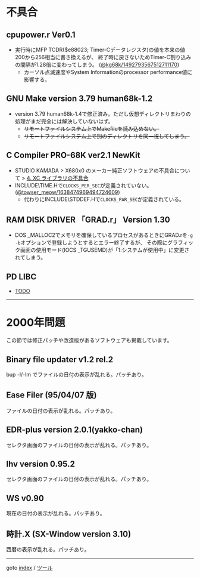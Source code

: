 # 不具合

## cpupower.r Ver0.1
* 実行時にMFP TCDR($e88023; Timer-Cデータレジスタ)の値を本来の値200から256相当に書き換えるが、
終了時に戻さないためTimer-C割り込みの間隔が1.28倍に変わってしまう。
([@kg68k/1492793567512711170](https://twitter.com/kg68k/status/1492793567512711170))
  * カーソル点滅速度やSystem Informationのprocessor performance値に影響する。

## GNU Make version 3.79 human68k-1.2
* version 3.79 human68k-1.4で修正済み。ただし仮想ディレクトリまわりの処理がまだ完全には解決していないはず。
  * ~~リモートファイルシステム上でMakefileを読み込めない。~~
  * ~~リモートファイルシステム上で別のディレクトリを同一視してしまう。~~

## C Compiler PRO-68K ver2.1 NewKit
* STUDIO KAMADA &gt; X680x0 のメーカー純正ソフトウェアの不具合について &gt; [4. XC ライブラリの不具合](https://stdkmd.net/bugsx68k/#xclib)
* INCLUDE\\TIME.Hで`CLOCKS_PER_SEC`が定義されていない。
([@towser_meow/1638474969494724609](https://twitter.com/towser_meow/status/1638474969494724609))
  * 代わりにINCLUDE\\STDDEF.Hで`CLOCKS_PAR_SEC`が定義されている。

## RAM DISK DRIVER 「GRAD.r」 Version 1.30
* DOS \_MALLOC2でメモリを確保しているプロセスがあるときにGRAD.rを`-g -b`オプションで登録しようとするとエラー終了するが、
その際にグラフィック画面の使用モード(IOCS \_TGUSEMD)が「1:システムが使用中」に変更されてしまう。

## PD LIBC
- [TODO](../prog/libc.md#todo)

----
# 2000年問題

この節では修正パッチや改造版があるソフトウェアも掲載しています。

## Binary file updater v1.2 rel.2
bup -l/-lm でファイルの日付の表示が乱れる。パッチあり。

## Ease Filer (95/04/07 版)
ファイルの日付の表示が乱れる。パッチあり。

## EDR-plus version 2.0.1(yakko-chan)
セレクタ画面のファイルの日付の表示が乱れる。パッチあり。

## lhv version 0.95.2
セレクタ画面のファイルの日付の表示が乱れる。パッチあり。

## WS v0.90
現在の日付の表示が乱れる。パッチあり。

## 時計.X (SX-Window version 3.10)
西暦の表示が乱れる。パッチあり。


----
goto [index](../README.md) / [ツール](./README.md)

